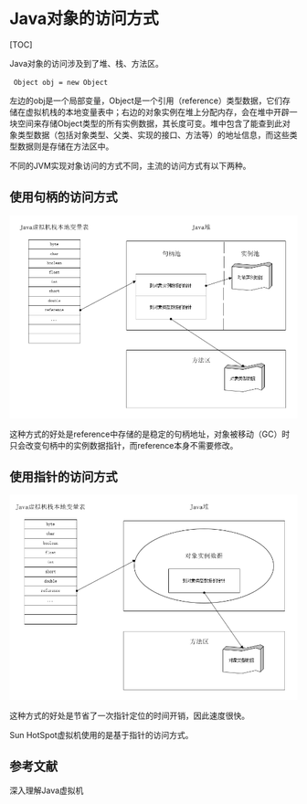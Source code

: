 # Java对象的访问方式

[TOC]

Java对象的访问涉及到了堆、栈、方法区。

` Object obj = new Object`

左边的obj是一个局部变量，Object是一个引用（reference）类型数据，它们存储在虚拟机栈的本地变量表中；右边的对象实例在堆上分配内存，会在堆中开辟一块空间来存储Object类型的所有实例数据，其长度可变。堆中包含了能查到此对象类型数据（包括对象类型、父类、实现的接口、方法等）的地址信息，而这些类型数据则是存储在方法区中。

不同的JVM实现对象访问的方式不同，主流的访问方式有以下两种。



## 使用句柄的访问方式

![](./句柄访问方式.png)

这种方式的好处是reference中存储的是稳定的句柄地址，对象被移动（GC）时只会改变句柄中的实例数据指针，而reference本身不需要修改。



## 使用指针的访问方式

![](./使用指针的访问方式.png)

这种方式的好处是节省了一次指针定位的时间开销，因此速度很快。



Sun HotSpot虚拟机使用的是基于指针的访问方式。



## 参考文献

深入理解Java虚拟机


